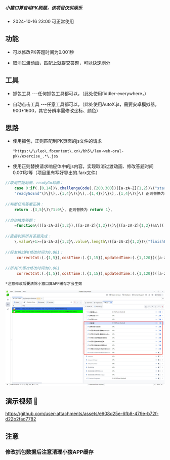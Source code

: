 
##### 小猿口算自动PK刷题，该项目仅供娱乐

  -  2024-10-16 23:00 可正常使用


## 功能

  -  可以修改PK答题时间为0.001秒
  
  -  取消过渡动画，匹配上就提交答题，可以快速刷分
  

## 工具

 - 抓包工具  ---任何抓包工具都可以，（此处使用fiddler-everywhere，）
  
 - 自动点击工具  ---任意工具都可以，（此处使用AutoX.js，需要安卓模拟器，900*1600，其它分辨率需修改坐标、颜色）

## 思路

 - 使用抓包，正则匹配到PK页面的js文件的请求
   
       ^https:\/\/leo\.fbcontent\.cn\/bh5\/leo-web-oral-pk\/exercise_.*\.js$

 - 使用正则替换请求响应体中的js内容，实现取消过渡动画、修改答题时间0.001秒等（项目里有写好导出的.farx文件）
 
  ```javascript
//取消匹配动画、readyGo动画：
      case 0:if(.{0,14})\.challengeCode(.{200,300})([a-zA-Z]{1,2})\("startExercise"\); 正则替换为 case 0:$3("startExercise");if$1.challengeCode$2
      "readyGoEnd"\)\}\),.{1,4}\)\}\),.{1,4}\)\}\),.{1,4}\)\}\) 正则替换为 "readyGoEnd")}),20)}),20)}),20)})

//判断任何答案正确：
      return .{3,5}\)\?1:0\}, 正则替换为 return 1},

//自动触发答题：
      =function\(([a-zA-Z]{1,2}),([a-zA-Z]{1,2})\)\{([a-zA-Z]{1,2})&&\(([a-zA-Z]{1,2})\.value= 正则替换为 =function($1,$2){$2({ recognizeResult: "", pathPoints: [[]], answer: 1, showReductionFraction: 0 });$3&&($4.value=

//直接判断所有答题完成：
      \.value\+1>=[a-zA-Z]{1,2}\.value\.length\?([a-zA-Z]{1,2})\("finishExercise"\) 正则替换为 .value+1>=0?$1("finishExercise")

//好友挑战PK修改时间为0.001：
       correctCnt:(.{1,5}),costTime:(.{1,15}),updatedTime:(.{1,120})([a-zA-Z]{1,2})\.challengeCode  正则替换为  correctCnt:$1,costTime:$4.challengeCode?1:$2,updatedTime:$3$4.challengeCode

//所有PK场次修改时间为0.001
       correctCnt:(.{1,5}),costTime:(.{1,15}),updatedTime:(.{1,120})([a-zA-Z]{1,2})\.challengeCode   正则替换为  correctCnt:$1,costTime:1,updatedTime:$3$4.challengeCode

 ```

    *注意修改后要清除小猿口算APP缓存才会生效



![fiddler-everywhere抓包替换js](./mp4/fiddler_20241015181548.png)


## 演示视频 :movie_camera:
https://github.com/user-attachments/assets/e908d25e-6fb8-479e-b72f-d22b2fad7782



## 注意

### 修改抓包数据后注意清理小猿APP缓存




























